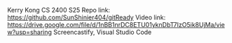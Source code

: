 Kerry Kong CS 2400 S25
Repo link: https://github.com/SunShinier404/gitReady
Video link: https://drive.google.com/file/d/1nBB1nrDC8ETU01yknDbT7IzO5ik8UjMa/view?usp=sharing
Screencastify, Visual Studio Code
